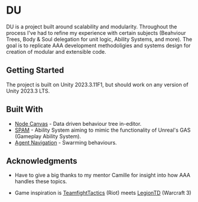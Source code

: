 # DU

DU is a project built around scalability and modularity. Throughout the process I've had to refine my experience with certain subjects (Beahviour Trees, Body & Soul delegation for unit logic, Ability Systems, and more). The goal is to replicate AAA development methodoligies and systems design for creation of modular and extensible code. 

## Getting Started

The project is built on Unity 2023.3.11F1, but should work on any version of Unity 2023.3 LTS. 

## Built With

* [Node Canvas](https://assetstore.unity.com/packages/tools/visual-scripting/nodecanvas-14914) - Data driven behaviour tree in-editor. 
* [SPAM](https://assetstore.unity.com/packages/tools/utilities/spam-spell-projectile-ability-magic-framework-204027) - Ability System aiming to mimic the functionality of Unreal's GAS (Gameplay Ability System).
* [Agent Navigation](https://assetstore.unity.com/packages/tools/behavior-ai/agents-navigation-239233) - Swarming behaviours.

## Acknowledgments

* Have to give a big thanks to my mentor Camille for insight into how AAA handles these topics. 

* Game inspiration is [TeamfightTactics](https://teamfighttactics.leagueoflegends.com/en-us/) (Riot) meets [LegionTD](https://store.steampowered.com/app/469600/Legion_TD_2__Multiplayer_Tower_Defense/) (Warcraft 3)
